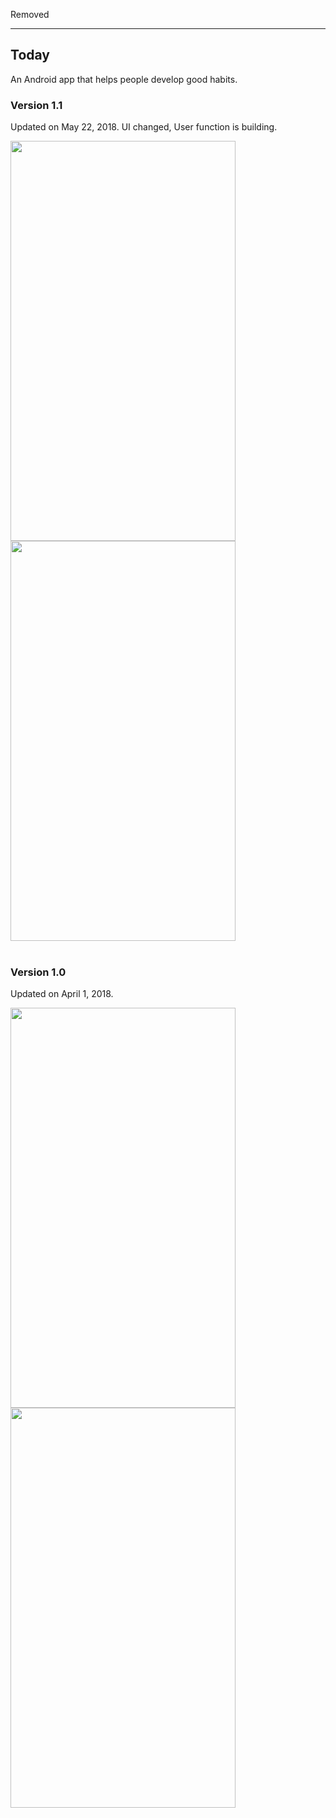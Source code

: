 Removed

---

## Today

An Android app that helps people develop good habits.

### Version 1.1

Updated on May 22, 2018.
UI changed, User function is building.

<div align=left>
<img width="360" height="640" src="https://github.com/scenery/Today/raw/main/Demo/demo03.jpg"/>  
<img width="360" height="640" src="https://github.com/scenery/Today/raw/main/Demo/demo04.jpg"/>
</div>

</br>

### Version 1.0

Updated on April 1, 2018.
<div align=left>
<img width="360" height="640" src="https://github.com/scenery/Today/raw/main/Demo/demo01.jpg"/>  
<img width="360" height="640" src="https://github.com/scenery/Today/raw/main/Demo/demo02.jpg"/>
</div>

